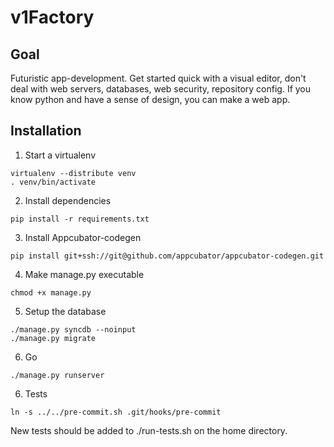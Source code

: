 v1Factory
=========

Goal
----

Futuristic app-development. Get started quick with a visual editor,
don't deal with web servers, databases, web security, repository config.
If you know python and have a sense of design, you can make a web app.

Installation
------------

1. Start a virtualenv
```
virtualenv --distribute venv
. venv/bin/activate
```

2. Install dependencies
```
pip install -r requirements.txt
```

3. Install Appcubator-codegen
```
pip install git+ssh://git@github.com/appcubator/appcubator-codegen.git
```

4. Make manage.py executable
```
chmod +x manage.py
```

5. Setup the database
```
./manage.py syncdb --noinput
./manage.py migrate
```

6. Go
```
./manage.py runserver
```

6. Tests
```
ln -s ../../pre-commit.sh .git/hooks/pre-commit
```

New tests should be added to ./run-tests.sh on the home directory.

